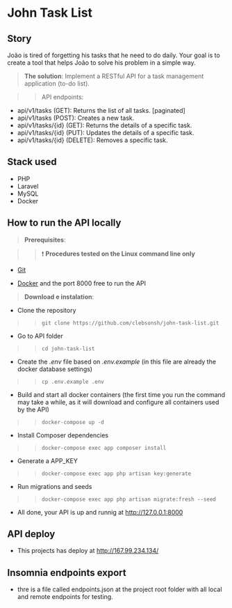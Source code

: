 # John Task List

## Story

João is tired of forgetting his tasks that he need to do daily. Your goal is to create a
tool that helps João to solve his problem in a simple way.

> **The solution**: Implement a RESTful API for a task management application (to-do list).

> > API endpoints:

-   api/v1/tasks (GET): Returns the list of all tasks. [paginated]
-   api/v1/tasks (POST): Creates a new task.
-   api/v1/tasks/{id} (GET): Returns the details of a specific task.
-   api/v1/tasks/{id} (PUT): Updates the details of a specific task.
-   api/v1/tasks/{id} (DELETE): Removes a specific task.

## Stack used

-   PHP
-   Laravel
-   MySQL
-   Docker

## How to run the API locally

> **Prerequisites**:

> > :heavy_exclamation_mark: **Procedures tested on the Linux command line only**

-   [Git](https://git-scm.com/downloads)

-   [Docker](https://docs.docker.com/get-docker/) and the port 8000 free to run the API

> **Download e instalation**:

-   Clone the repository

> > `git clone https://github.com/clebsonsh/john-task-list.git`

-   Go to API folder

> > `cd john-task-list`

-   Create the _.env_ file based on _.env.example_ (in this file are already the docker database settings)

> > `cp .env.example .env`

-   Build and start all docker containers (the first time you run the command may take a while, as it will download and configure all containers used by the API)

> > `docker-compose up -d`

-   Install Composer dependencies

> > `docker-compose exec app composer install`

-   Generate a APP_KEY

> > `docker-compose exec app php artisan key:generate`

-   Run migrations and seeds

> > `docker-compose exec app php artisan migrate:fresh --seed`

-   All done, your API is up and runnig at http://127.0.0.1:8000

## API deploy

-   This projects has deploy at http://167.99.234.134/

## Insomnia endpoints export

-   thre is a file called endpoints.json at the project root folder with all local and remote endpoints for testing.
